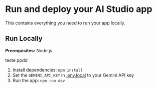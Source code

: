 # Run and deploy your AI Studio app

This contains everything you need to run your app locally.

## Run Locally

**Prerequisites:**  Node.js

teste ppdd
1. Install dependencies:
   `npm install`
2. Set the `GEMINI_API_KEY` in [.env.local](.env.local) to your Gemini API key
3. Run the app:
   `npm run dev`
